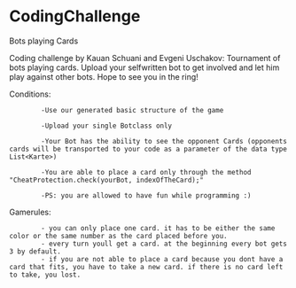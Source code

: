# CodingChallenge
Bots playing Cards

Coding challenge by Kauan Schuani and Evgeni Uschakov: Tournament of bots playing cards. Upload your selfwritten bot to get involved and let him play against other bots. Hope to see you in the ring!

Conditions: 

            -Use our generated basic structure of the game
            
            -Upload your single Botclass only
            
            -Your Bot has the ability to see the opponent Cards (opponents cards will be transported to your code as a parameter of the data type List<Karte>)
            
            -You are able to place a card only through the method "CheatProtection.check(yourBot, indexOfTheCard);"
            
            -PS: you are allowed to have fun while programming :)
            
Gamerules: 

            - you can only place one card. it has to be either the same color or the same number as the card placed before you.
            - every turn youll get a card. at the beginning every bot gets 3 by default. 
            - if you are not able to place a card because you dont have a card that fits, you have to take a new card. if there is no card left to take, you lost.
